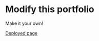# Modify this portfolio

Make it your own! 

[Deployed page](https://rhea-carillo-portfolio.netlify.app/)
